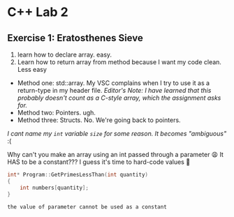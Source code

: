 # C++ Lab 2
## Exercise 1: Eratosthenes Sieve
1. learn how to declare array. easy.
2. Learn how to return array from method because I want my code clean. Less easy
- Method one: std::array. My VSC complains when I try to use it as a return-type in my header file. *Editor's Note: I have learned that this probably doesn't count as a C-style array, which the assignment asks for.*
- Method two: Pointers. ugh.
- Method three: Structs. No. We're going back to pointers.

*I cant name my `int` variable `size` for some reason. It becomes "ambiguous"* :( <!-- *I wish I was ambiguous...* -->

Why can't you make an array using an int passed through a parameter :weary: It HAS to be a constant??? I guess it's time to hard-code values 🫠

```c++
int* Program::GetPrimesLessThan(int quantity)
{
    int numbers[quantity];
}
```
`the value of parameter cannot be used as a constant`